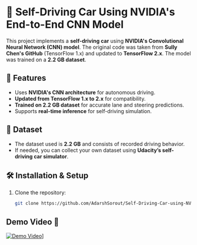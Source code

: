 # 🚗 Self-Driving Car Using NVIDIA's End-to-End CNN Model

This project implements a **self-driving car** using **NVIDIA's Convolutional Neural Network (CNN) model**. The original code was taken from **Sully Chen's GitHub** (TensorFlow 1.x) and updated to **TensorFlow 2.x**. The model was trained on a **2.2 GB dataset**.

## 🚀 Features
- Uses **NVIDIA's CNN architecture** for autonomous driving.
- **Updated from TensorFlow 1.x to 2.x** for compatibility.
- **Trained on 2.2 GB dataset** for accurate lane and steering predictions.
- Supports **real-time inference** for self-driving simulation.

## 📂 Dataset
- The dataset used is **2.2 GB** and consists of recorded driving behavior.
- If needed, you can collect your own dataset using **Udacity’s self-driving car simulator**.

## 🛠 Installation & Setup
1. Clone the repository:
   ```bash
   git clone https://github.com/AdarshSorout/Self-Driving-Car-using-NVIDIA-s-End-to-End-CNN-Model.git
## Demo Video 🎥
[![Demo Video]([https://img.youtube.com/vi/YOUR_VIDEO_ID/0.jpg)](https://youtu.be/Uf29VDFiUs8)]
